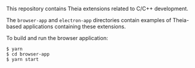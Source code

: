 This repository contains Theia extensions related to C/C++ development.

The `browser-app` and `electron-app` directories contain examples of Theia-based applications containing these extensions.

To build and run the browser application:

```
$ yarn
$ cd browser-app
$ yarn start
```
